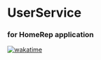 # UserService 
### for HomeRep application 
[![wakatime](https://wakatime.com/badge/user/ce63b378-df01-4480-af66-a4f584b910ad/project/c958dba7-ad5c-4004-af7c-f230171b82e7.svg)](https://wakatime.com/badge/user/ce63b378-df01-4480-af66-a4f584b910ad/project/c958dba7-ad5c-4004-af7c-f230171b82e7)